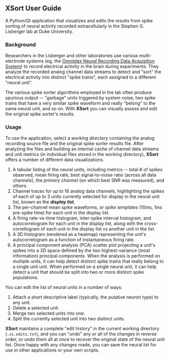 ## XSort User Guide

A Python/Qt application that visualizes and edits the results from spike sorting of neural activity recorded 
extracellularly in the Stephen G. Lisberger lab at Duke University.


### Background
Researchers in the Lisberger and other laboratories use various multi-electrode systems (eg, the [Omniplex Neural Recording Data Acquisition 
System](https://plexon.com)) to record electrical activity in the brain during experiments. They analyze the recorded analog channel 
data streams to detect and "sort" the electrical activity into distinct "spike trains", each
assigned to a different "neural unit".

The various spike sorter algorithms employed in the lab often produce spurious output -- "garbage" units triggered by 
system noise, two spike trains that have a very similar spike waveform and really "belong" to the same neural unit,
and so on. With **XSort** you can visually assess and edit the original spike sorter's results.

### Usage
To use the application, select a _working directory_ containing the analog recording source file and the original
spike sorter results file. After analyzing the files and building an internal cache of channel data streams and unit 
metrics (in individual files stored in the working directory), **XSort** offers a number of different data 
visualizations.

1. A tabular listing of the neural units, including metrics -- total # of spikes observed, mean firing rate, best
signal-to-noise ratio (across all data channels), the _primary channel_ (on which best SNR was measured), and others.
2. Channel traces for up to 16 analog data channels, highlighting the spikes of each of up to 3 units currently selected
for display in the neural unit list, known as the **_display list_**.
3. The per-channel mean spike waveforms, or _spike templates_ (10ms, 1ms pre-spike time) for each unit in the display 
list.
4. A firing rate-vs-time histogram, inter-spike interval histogram, and autocorrelogram for each unit in the display 
list, along with the cross-correllogram of each unit in the display list vs another unit in the list.
5. A 3D histogram (rendered as a heatmap) representing the unit's autocorrelogram as a function of instantaneous 
firing rate.
6. A principal component analysis (PCA) scatter plot projecting a unit's spikes into a 2D space defined by the two 
highest-variance (most information) principal components. When the analysis is performed on multiple units, it can help
detect distinct spike trains that really belong to a single unit unit. When performed on a single neural unit, it 
can help detect a unit that should be split into two or more distinct spike populations.

You can edit the list of neural units in a number of ways:
1. Attach a short descriptive label (typically, the putative neuron type) to any unit.
2. Delete a selected unit.
3. Merge two selected units into one.
4. Split the currently selected unit into two distinct units.

**XSort** maintains a complete "edit history" in the current working directory (`.xs.edits.txt`), and you can "undo" any
or all of the changes in reverse order, or undo them all at once to recover the original state of the neural unit list. 
Once happy with any changes made, you can save the neural list for use in other applications or your own scripts.



